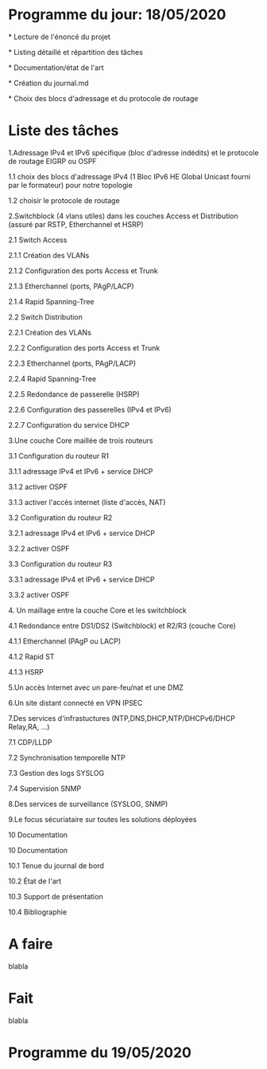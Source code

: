 <html lang = "fr">
<head>
  <title>Blog Projet-One</title>
  <meta charset = "UTF-8" />
</head>
<body>
  <h1>Programme du jour: 18/05/2020</h1>
  <p>* Lecture de l'énoncé du projet
  <p>* Listing détaillé et répartition des tâches
  <p>* Documentation/état de l'art
  <p>* Création du journal.md
  <p>* Choix des blocs d'adressage et du protocole de routage

    
  <h1>Liste des tâches</h1>
  <p>1.Adressage IPv4 et IPv6 spécifique (bloc d'adresse indédits) et le protocole de routage EIGRP ou OSPF							
 <p>1.1 choix des blocs d'adressage IPv4 (1 Bloc IPv6 HE Global Unicast fourni par le formateur) pour notre topologie					
 <p>1.2 choisir le protocole de routage											
								
 <p>2.Switchblock (4 vlans utiles) dans les couches Access et Distribution (assuré par RSTP, Etherchannel et HSRP)							
 <p>2.1	Switch Access					
	<p>2.1.1	Création des VLANs				
	<p>2.1.2	Configuration des ports Access et Trunk				
	<p>2.1.3	Etherchannel (ports, PAgP/LACP)				
	<p>2.1.4	Rapid Spanning-Tree				
					
								
<p>2.2	Switch Distribution					
	<p>2.2.1	Création des VLANs				
	<p>2.2.2	Configuration des ports Access et Trunk				
	<p>2.2.3	Etherchannel (ports, PAgP/LACP)				
	<p>2.2.4	Rapid Spanning-Tree				
	<p>2.2.5	Redondance de passerelle (HSRP)				
	<p>2.2.6	Configuration des passerelles (IPv4 et IPv6)				
	<p>2.2.7	Configuration du service DHCP				
								
								
<p>3.Une couche Core maillée de trois routeurs							
	<p>3.1	Configuration du routeur R1					
	<p>3.1.1	adressage IPv4 et IPv6 + service DHCP				
	<p>3.1.2	activer OSPF				
	<p>3.1.3	activer l'accès internet (liste d'accès, NAT)				
	<p>3.2	Configuration du routeur R2					
	<p>3.2.1	adressage IPv4 et IPv6 + service DHCP				
	<p>3.2.2	activer OSPF				
	<p>3.3	Configuration du routeur R3					
	<p>3.3.1 adressage IPv4 et IPv6 + service DHCP				
	<p>3.3.2	activer OSPF												
	<p>4. Un maillage entre la couche Core et les switchblock							
	<p>4.1	Redondance entre DS1/DS2 (Switchblock) et R2/R3 (couche Core)					
	<p>4.1.1	Etherchannel (PAgP ou LACP)				
	<p>4.1.2	Rapid ST				
	<p>4.1.3	HSRP 													
<p>5.Un accès Internet avec un pare-feu/nat et une DMZ											
<p>6.Un site distant connecté en VPN IPSEC												
<p>7.Des services d'infrastuctures (NTP,DNS,DHCP,NTP/DHCPv6/DHCP Relay,RA, ...)							
	<p>7.1	CDP/LLDP					
	<p>7.2	Synchronisation temporelle NTP					
	<p>7.3	Gestion des logs SYSLOG					
	<p>7.4	Supervision SNMP										
<p>8.Des services de surveillance (SYSLOG, SNMP)											
<p>9.Le focus sécuriataire sur toutes les solutions déployées										
<p>10	Documentation							
	<p>10	Documentation														
	<p>10.1	Tenue du journal de bord					
	<p>10.2	État de l'art					
	<p>10.3	Support de présentation					
	<p>10.4	Bibliographie					
  <p>
  <h1>A faire</h1>
  <p>
    blabla 
  </p>
  <h1>Fait</h1>
  <p>
    blabla 
  </p>
  <h1>Programme du 19/05/2020</h1>

</body>
</html>
